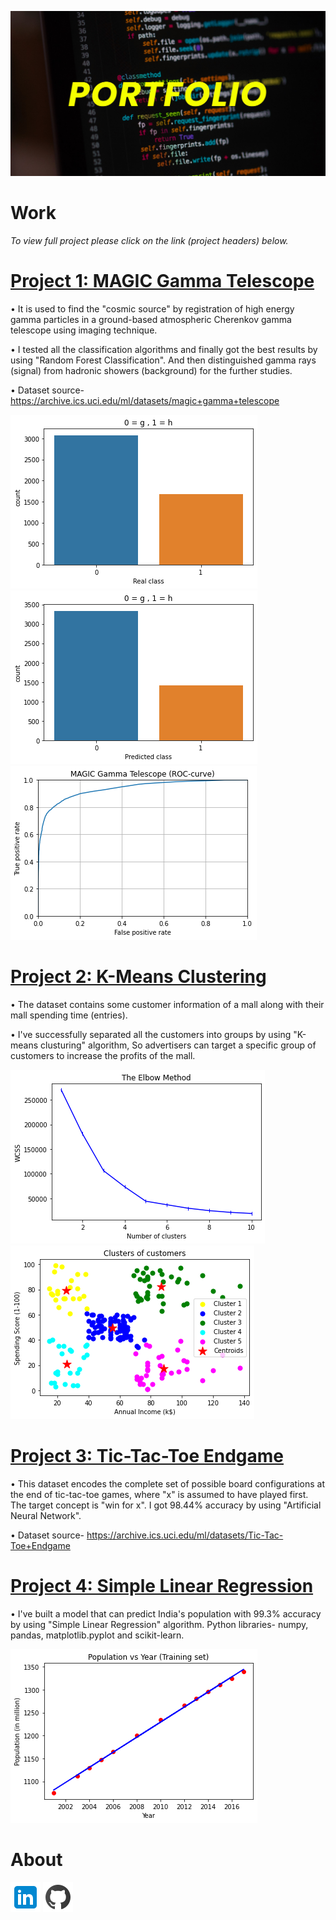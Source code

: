 ![](/portfolio.jpg)
# Work
*To view full project please click on the link (project headers) below.*
# [Project 1: MAGIC Gamma Telescope](https://github.com/AkhileshThite/MAGIC-Gamma-Telescope)
• It is used to find the "cosmic source" by registration of high energy gamma particles in a ground-based atmospheric Cherenkov gamma telescope using imaging technique.

• I tested all the classification algorithms and finally got the best results by using "Random Forest Classification". And then distinguished gamma rays (signal) from hadronic showers (background) for the further studies.

• Dataset source- https://archive.ics.uci.edu/ml/datasets/magic+gamma+telescope

![](/realclass.png) ![](/predictedclass.png) 
![](/roccurve.png)

# [Project 2: K-Means Clustering](https://github.com/AkhileshThite/K-Means-Clustering)
• The dataset contains some customer information of a mall along with their mall spending time (entries).

• I've successfully separated all the customers into groups by using "K-means clusturing" algorithm, So advertisers can target a specific group of customers to increase the profits of the mall.

![](/elbowmethod.png) ![](/clusters.png)

# [Project 3: Tic-Tac-Toe Endgame](https://github.com/AkhileshThite/Tic-Tac-Toe-Endgame)
• This dataset encodes the complete set of possible board configurations at the end of tic-tac-toe games, where "x" is assumed to have played first. The target concept is "win for x". I got 98.44% accuracy by using "Artificial Neural Network".

• Dataset source- https://archive.ics.uci.edu/ml/datasets/Tic-Tac-Toe+Endgame

# [Project 4: Simple Linear Regression](https://github.com/AkhileshThite/Simple-Linear-Regression) 
• I've built a model that can predict India's population with 99.3% accuracy by using "Simple Linear Regression" algorithm. 
Python libraries- numpy, pandas, matplotlib.pyplot and scikit-learn. 

![](/project4.png)      


# About
[![](linkedin.png)](https://www.linkedin.com/in/akhileshthite/)  [![](github.png)](https://github.com/AkhileshThite) 
